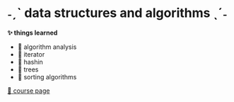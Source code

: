 # ˗ˏˋ data structures and algorithms ˎˊ˗

<p><b>✨ things learned</b><p>
 <ul>
   <li>🌸 algorithm analysis</li>
   <li>🌸 iterator</li>
   <li>🌸 hashin</li>
   <li>🌸 trees</li>
   <li>🌸 sorting algorithms</li>
 </ul>

<a href="https://arthur486.wordpress.com/teaching/">📌 course page</a>
